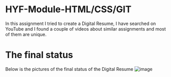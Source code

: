 # HYF-Module-HTML/CSS/GIT
In this assignment I tried to create a Digital Resume, I have searched on YouTube and I found a couple of videos about similar assignments and most of them are unique.
# The final status
Below is the pictures of the final status of the Digital Resume
![image](https://user-images.githubusercontent.com/95438511/186487857-e2b4d3fc-4e43-42b2-a211-51763461ee8e.png)
